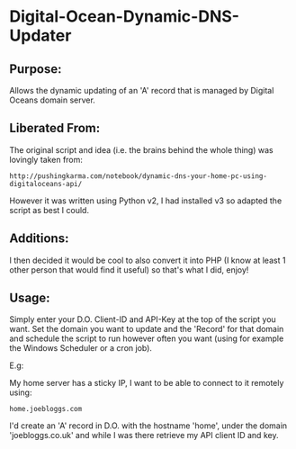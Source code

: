 Digital-Ocean-Dynamic-DNS-Updater
=================================

Purpose:
--------
Allows the dynamic updating of an 'A' record that is managed by Digital Oceans domain server.


Liberated From:
---------------
The original script and idea (i.e. the brains behind the whole thing) was lovingly taken from:

    http://pushingkarma.com/notebook/dynamic-dns-your-home-pc-using-digitaloceans-api/

However it was written using Python v2, I had installed v3 so adapted the script as best I could.


Additions:
----------
I then decided it would be cool to also convert it into PHP (I know at least 1 other person that would find it useful)
so that's what I did, enjoy!


Usage:
------
Simply enter your D.O. Client-ID and API-Key at the top of the script you want. Set the domain you want to update
and the 'Record' for that domain and schedule the script to run however often you want (using for example the Windows Scheduler or a cron job).

E.g:

My home server has a sticky IP, I want to be able to connect to it remotely using:

    home.joebloggs.com

I'd create an 'A' record in D.O. with the hostname 'home', under the domain 'joebloggs.co.uk' and while I was there retrieve my API client ID and key.